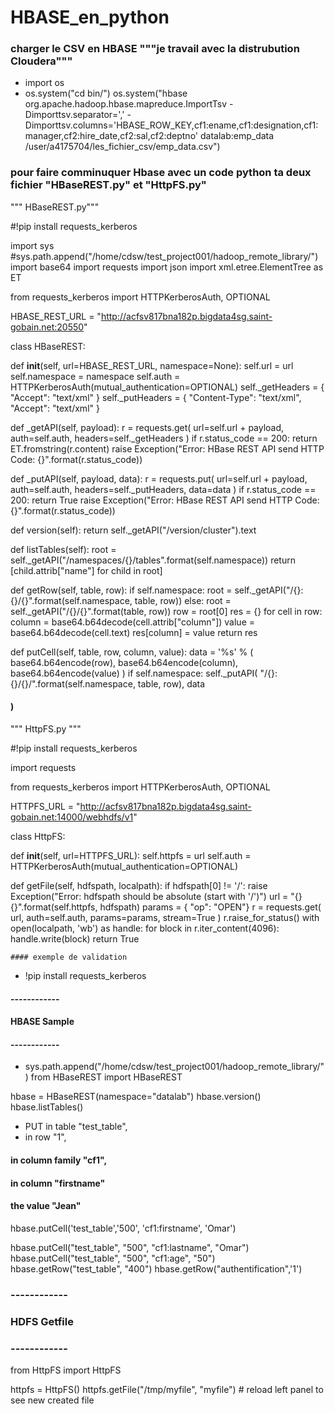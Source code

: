 # HBASE_en_python
### charger le CSV en HBASE """je travail avec la distrubution Cloudera"""
* import os
* os.system("cd bin/")
os.system("hbase org.apache.hadoop.hbase.mapreduce.ImportTsv -Dimporttsv.separator=',' -Dimporttsv.columns='HBASE_ROW_KEY,cf1:ename,cf1:designation,cf1:manager,cf2:hire_date,cf2:sal,cf2:deptno' datalab:emp_data /user/a4175704/les_fichier_csv/emp_data.csv")

### pour faire comminuquer Hbase avec un code python ta deux fichier "HBaseREST.py" et "HttpFS.py"

""" HBaseREST.py"""

#!pip install requests_kerberos

import sys
#sys.path.append("/home/cdsw/test_project001/hadoop_remote_library/")
import base64
import requests
import json
import xml.etree.ElementTree as ET

from requests_kerberos import HTTPKerberosAuth, OPTIONAL


HBASE_REST_URL = "http://acfsv817bna182p.bigdata4sg.saint-gobain.net:20550"


class HBaseREST:


  def __init__(self, url=HBASE_REST_URL, namespace=None):
    self.url = url
    self.namespace = namespace
    self.auth = HTTPKerberosAuth(mutual_authentication=OPTIONAL)
    self._getHeaders = { "Accept": "text/xml" }
    self._putHeaders = { "Content-Type": "text/xml", "Accept": "text/xml" }


  def _getAPI(self, payload):
    r = requests.get(
      url=self.url + payload, auth=self.auth,
      headers=self._getHeaders
    )
    if r.status_code == 200:
      return ET.fromstring(r.content)
    raise Exception("Error: HBase REST API send HTTP Code: {}".format(r.status_code))


  def _putAPI(self, payload, data):
    r = requests.put(
      url=self.url + payload, auth=self.auth,
      headers=self._putHeaders, data=data
    )
    if r.status_code == 200:
      return True
    raise Exception("Error: HBase REST API send HTTP Code: {}".format(r.status_code))


  def version(self):
    return self._getAPI("/version/cluster").text


  def listTables(self):
    root = self._getAPI("/namespaces/{}/tables".format(self.namespace))
    return [child.attrib["name"] for child in root]


  def getRow(self, table, row):
    if self.namespace:
      root = self._getAPI("/{}:{}/{}".format(self.namespace, table, row))
    else:
      root = self._getAPI("/{}/{}".format(table, row))
    row = root[0]
    res = {}
    for cell in row:
      column = base64.b64decode(cell.attrib["column"])
      value = base64.b64decode(cell.text)
      res[column] = value
    return res


  def putCell(self, table, row, column, value):
    data = '<?xml version="1.0" encoding="UTF-8" standalone="yes"?><CellSet><Row key="%s"><Cell column="%s">%s</Cell></Row></CellSet>' % (
      base64.b64encode(row),
      base64.b64encode(column),
      base64.b64encode(value)
    )
    if self.namespace:
      self._putAPI(
        "/{}:{}/{}/".format(self.namespace, table, row),
        data  
  ####    )
      
      
 """ HttpFS.py """
 
 #!pip install requests_kerberos

import requests

from requests_kerberos import HTTPKerberosAuth, OPTIONAL

HTTPFS_URL = "http://acfsv817bna182p.bigdata4sg.saint-gobain.net:14000/webhdfs/v1"

class HttpFS:
  
  
  def __init__(self, url=HTTPFS_URL):
    self.httpfs = url
    self.auth = HTTPKerberosAuth(mutual_authentication=OPTIONAL)


  def getFile(self, hdfspath, localpath):
    if hdfspath[0] != '/':
      raise Exception("Error: hdfspath should be absolute (start with '/')")
    url = "{}{}".format(self.httpfs, hdfspath)
    params = { "op": "OPEN"}
    r = requests.get(
      url, auth=self.auth,
      params=params, stream=True
    )
    r.raise_for_status()
    with open(localpath, 'wb') as handle:
      for block in r.iter_content(4096):
          handle.write(block)
    return True
    
    
    #### exemple de validation 
 * !pip install requests_kerberos

#### ------------ #
#### HBASE Sample
#### ------------ #
* sys.path.append("/home/cdsw/test_project001/hadoop_remote_library/")
from HBaseREST import HBaseREST

hbase = HBaseREST(namespace="datalab")
hbase.version()
hbase.listTables()

* PUT in table "test_table",
* in row "1",
#### in column family "cf1",
#### in column "firstname"
#### the value "Jean"
hbase.putCell('test_table','500', 'cf1:firstname', 'Omar')

hbase.putCell("test_table", "500", "cf1:lastname", "Omar")
hbase.putCell("test_table", "500", "cf1:age", "50")
hbase.getRow("test_table", "400")
hbase.getRow("authentification",'1')


### ------------ #
### HDFS Getfile
### ------------ #

from HttpFS import HttpFS

httpfs = HttpFS()
httpfs.getFile("/tmp/myfile", "myfile") # reload left panel to see new created file

